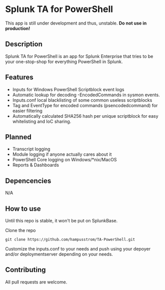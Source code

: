 # Splunk TA for PowerShell
This app is still under development and thus, unstable. 
**Do not use in production!**
## Description
Splunk TA for PowerShell is an app for Splunk Enterprise that tries to be your one-stop-shop for everything PowerShell in Splunk.

## Features
* Inputs for Windows PowerShell Scriptblock event logs
* Automatic lookup for decoding -EncodedCommands in sysmon events.
* Inputs.conf local blacklisting of some common useless scriptblocks
* Tag and EventType for encoded commands (psencodedcommand) for easier filtering
* Automatically calculated SHA256 hash per unique scriptblock for easy whitelisting and IoC sharing.

## Planned
* Transcript logging
* Module logging if anyone actually cares about it
* PowerShell Core logging on Windows/*nix/MacOS
* Reports & Dashboards

## Depencencies
N/A

## How to use
Until this repo is stable, it won't be put on SplunkBase. 

Clone the repo 

``` git clone https://github.com/hampusstrom/TA-PowerShell.git ```

Customize the inputs.conf to your needs and push using your depoyer and/or deploymentserver depending on your needs.


## Contributing
All pull requests are welcome.
